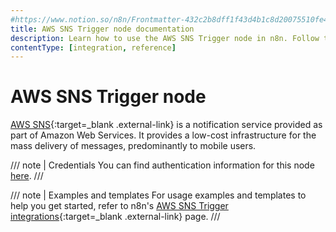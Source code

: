 ```yaml
---
#https://www.notion.so/n8n/Frontmatter-432c2b8dff1f43d4b1c8d20075510fe4
title: AWS SNS Trigger node documentation
description: Learn how to use the AWS SNS Trigger node in n8n. Follow technical documentation to integrate AWS SNS Trigger node into your workflows.
contentType: [integration, reference]
---
```


# AWS SNS Trigger node

[AWS SNS](https://aws.amazon.com/sns/){:target=_blank .external-link} is a notification service provided as part of Amazon Web Services. It provides a low-cost infrastructure for the mass delivery of messages, predominantly to mobile users.

/// note | Credentials
You can find authentication information for this node [here](/integrations/builtin/credentials/aws.md).
///

///  note  | Examples and templates
For usage examples and templates to help you get started, refer to n8n's [AWS SNS Trigger integrations](https://n8n.io/integrations/aws-sns-trigger/){:target=_blank .external-link} page.
///

